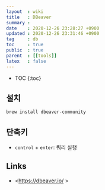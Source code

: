 ```yaml
---
layout  : wiki
title   : DBeaver
summary : 
date    : 2020-12-26 23:28:27 +0900
updated : 2020-12-26 23:31:46 +0900
tag     : db
toc     : true
public  : true
parent  : [[tools]]
latex   : false
---
```

* TOC
{:toc}

## 설치

```sh
brew install dbeaver-community
```

## 단축키

- `control` + `enter`: 쿼리 실행

## Links

- <https://dbeaver.io/ >

